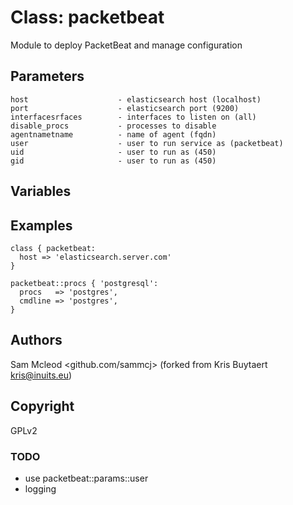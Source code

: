 # Class: packetbeat

Module to deploy PacketBeat and manage configuration

## Parameters

```
host                    - elasticsearch host (localhost)
port                    - elasticsearch port (9200)
interfacesrfaces        - interfaces to listen on (all)
disable_procs           - processes to disable
agentnametname          - name of agent (fqdn)
user                    - user to run service as (packetbeat)
uid                     - user to run as (450)
gid                     - user to run as (450)
```

## Variables

## Examples

```
class { packetbeat:
  host => 'elasticsearch.server.com'
}

packetbeat::procs { 'postgresql':
  procs   => 'postgres',
  cmdline => 'postgres',
}
```

## Authors

Sam Mcleod <github.com/sammcj> (forked from Kris Buytaert <kris@inuits.eu>)

## Copyright

GPLv2

### TODO

- use packetbeat::params::user
- logging